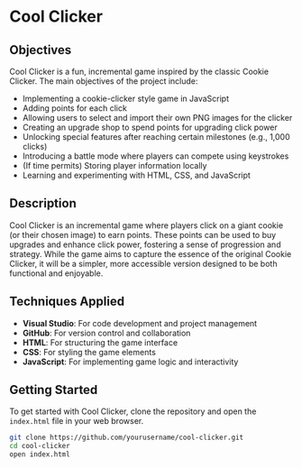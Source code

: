# Cool Clicker

## Objectives
Cool Clicker is a fun, incremental game inspired by the classic Cookie Clicker. The main objectives of the project include:

- Implementing a cookie-clicker style game in JavaScript
- Adding points for each click
- Allowing users to select and import their own PNG images for the clicker
- Creating an upgrade shop to spend points for upgrading click power
- Unlocking special features after reaching certain milestones (e.g., 1,000 clicks)
- Introducing a battle mode where players can compete using keystrokes
- (If time permits) Storing player information locally
- Learning and experimenting with HTML, CSS, and JavaScript

## Description
Cool Clicker is an incremental game where players click on a giant cookie (or their chosen image) to earn points. These points can be used to buy upgrades and enhance click power, fostering a sense of progression and strategy. While the game aims to capture the essence of the original Cookie Clicker, it will be a simpler, more accessible version designed to be both functional and enjoyable.

## Techniques Applied
- **Visual Studio**: For code development and project management
- **GitHub**: For version control and collaboration
- **HTML**: For structuring the game interface
- **CSS**: For styling the game elements
- **JavaScript**: For implementing game logic and interactivity

## Getting Started
To get started with Cool Clicker, clone the repository and open the `index.html` file in your web browser.

```bash
git clone https://github.com/yourusername/cool-clicker.git
cd cool-clicker
open index.html
